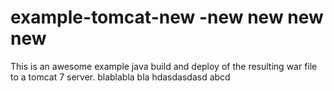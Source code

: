 # example-tomcat-new -new new new new

This is an awesome example java build and deploy of the resulting
war file to a tomcat 7 server.
blablabla bla
hdasdasdasd
abcd

